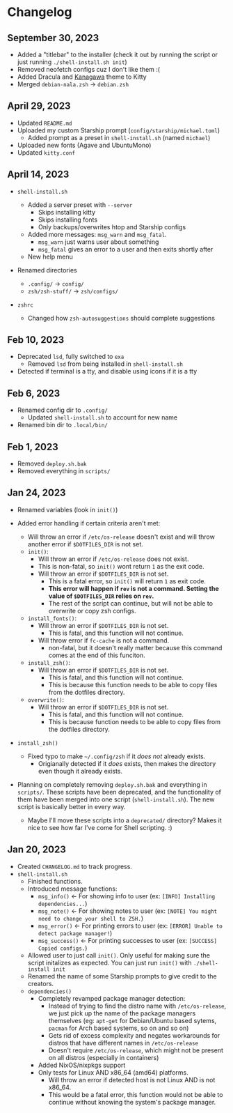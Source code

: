 # Changelog

## September 30, 2023

- Added a "titlebar" to the installer (check it out by running the script or just running `./shell-install.sh init`)
- Removed neofetch configs cuz I don't like them :(
- Added Dracula and [Kanagawa](https://github.com/rebelot/kanagawa.nvim) theme to Kitty
- Merged `debian-nala.zsh` -> `debian.zsh`

## April 29, 2023

- Updated `README.md`
- Uploaded my custom Starship prompt (`config/starship/michael.toml`)
  - Added prompt as a preset in `shell-install.sh` (named `michael`)
- Uploaded new fonts (Agave and UbuntuMono)
- Updated `kitty.conf`

## April 14, 2023

- `shell-install.sh`

  - Added a server preset with `--server`
    - Skips installing kitty
    - Skips installing fonts
    - Only backups/overwrites htop and Starship configs
  - Added more messages: `msg_warn` and `msg_fatal`.
    - `msg_warn` just warns user about something
    - `msg_fatal` gives an error to a user and then exits shortly after
  - New help menu

- Renamed directories

  - `.config/` -> `config/`
  - `zsh/zsh-stuff/` -> `zsh/configs/`

- `zshrc`
  - Changed how `zsh-autosuggestions` should complete suggestions

## Feb 10, 2023

- Deprecated `lsd`, fully switched to `exa`
  - Removed `lsd` from being installed in `shell-install.sh`
- Detected if terminal is a tty, and disable using icons if it is a tty

## Feb 6, 2023

- Renamed config dir to `.config/`
  - Updated `shell-install.sh` to account for new name
- Renamed bin dir to `.local/bin/`

## Feb 1, 2023

- Removed `deploy.sh.bak`
- Removed everything in `scripts/`

## Jan 24, 2023

- Renamed variables (look in `init()`)
- Added error handling if certain criteria aren't met:

  - Will throw an error if `/etc/os-release` doesn't exist and will throw another error if `$DOTFILES_DIR` is not set.
  - `init()`:
    - Will throw an error if `/etc/os-release` does not exist.
    - This is non-fatal, so `init()` wont return `1` as the exit code.
    - Will throw an error if `$DOTFILES_DIR` is not set.
      - This is a fatal error, so `init()` will return `1` as exit code.
      - **This error will happen if `rev` is not a command. Setting the value of `$DOTFILES_DIR` relies on `rev`.**
      - The rest of the script can continue, but will not be able to overwrite or copy zsh configs.
  - `install_fonts()`:
    - Will throw an error if `$DOTFILES_DIR` is not set.
      - This is fatal, and this function will not continue.
    - Will throw error if `fc-cache` is not a command.
      - non-fatal, but it doesn't really matter because this command comes at the end of this funciton.
  - `install_zsh()`:
    - Will throw an error if `$DOTFILES_DIR` is not set.
      - This is fatal, and this function will not continue.
      - This is because this function needs to be able to copy files from the dotfiles directory.
  - `overwrite()`:
    - Will throw an error if `$DOTFILES_DIR` is not set.
      - This is fatal, and this function will not continue.
      - This is because function needs to be able to copy files from the dotfiles directory.

- `install_zsh()`

  - Fixed typo to make `~/.config/zsh` if it _does not_ already exists.
    - Origianally detected if it _does_ exists, then makes the directory even though it already exists.

- Planning on completely removing `deploy.sh.bak` and everything in `scripts/`. These scripts have been deprecated, and the functionality of them have been merged into one script (`shell-install.sh`). The new script is basically better in every way.
  - Maybe I'll move these scripts into a `deprecated/` directory? Makes it nice to see how far I've come for Shell scripting. :)

## Jan 20, 2023

- Created `CHANGELOG.md` to track progress.
- `shell-install.sh`
  - Finished functions.
  - Introduced message functions:
    - `msg_info()` <- For showing info to user (ex: `[INFO] Installing dependencies...`)
    - `msg_note()` <- For showing notes to user (ex: `[NOTE] You might need to change your shell to ZSH.`)
    - `msg_error()` <- For printing errors to user (ex: `[ERROR] Unable to detect package manager!`)
    - `msg_success()` <- For printing successes to user (ex: `[SUCCESS] Copied configs.`)
  - Allowed user to just call `init()`. Only useful for making sure the script initalizes as expected. You can just run `init()` with `./shell-install init`
  - Renamed the name of some Starship prompts to give credit to the creators.
  - `dependencies()`
    - Completely revamped package manager detection:
      - Instead of trying to find the distro name with `/etc/os-release`, we just pick up the name of the package managers themselves (eg: `apt-get` for Debian/Ubuntu based sytems, `pacman` for Arch based systems, so on and so on)
      - Gets rid of excess complexity and negates workarounds for distros that have different names in `/etc/os-release`
      - Doesn't require `/etc/os-release`, which might not be present on all distros (especially in containers)
    - Added NixOS/nixpkgs support
    - Only tests for Linux AND x86_64 (amd64) platforms.
      - Will throw an error if detected host is not Linux AND is not x86_64.
      - This would be a fatal error, this function would not be able to continue without knowing the system's package manager.
